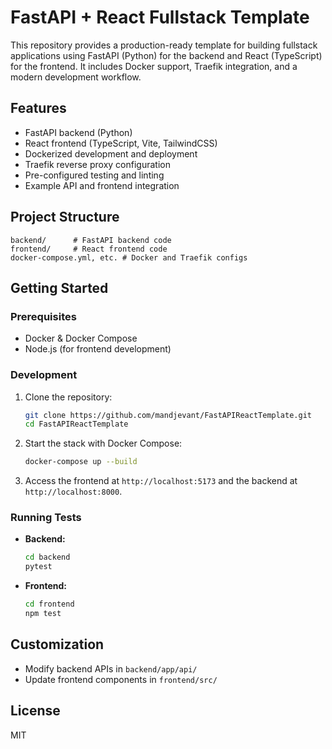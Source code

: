 # FastAPI + React Fullstack Template

This repository provides a production-ready template for building fullstack applications using FastAPI (Python) for the backend and React (TypeScript) for the frontend. It includes Docker support, Traefik integration, and a modern development workflow.

## Features

- FastAPI backend (Python)
- React frontend (TypeScript, Vite, TailwindCSS)
- Dockerized development and deployment
- Traefik reverse proxy configuration
- Pre-configured testing and linting
- Example API and frontend integration

## Project Structure

```
backend/      # FastAPI backend code
frontend/     # React frontend code
docker-compose.yml, etc. # Docker and Traefik configs
```

## Getting Started

### Prerequisites

- Docker & Docker Compose
- Node.js (for frontend development)

### Development

1. Clone the repository:
   ```sh
   git clone https://github.com/mandjevant/FastAPIReactTemplate.git
   cd FastAPIReactTemplate
   ```
2. Start the stack with Docker Compose:
   ```sh
   docker-compose up --build
   ```
3. Access the frontend at `http://localhost:5173` and the backend at `http://localhost:8000`.

### Running Tests

- **Backend:**
  ```sh
  cd backend
  pytest
  ```
- **Frontend:**
  ```sh
  cd frontend
  npm test
  ```

## Customization

- Modify backend APIs in `backend/app/api/`
- Update frontend components in `frontend/src/`

## License

MIT
